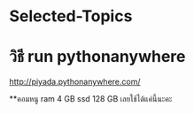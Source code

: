 # Selected-Topics
# วิธี run pythonanywhere
http://piyada.pythonanywhere.com/

**คอมหนู ram 4 GB ssd 128 GB เลยใช้ได้แค่นี้นะคะ

